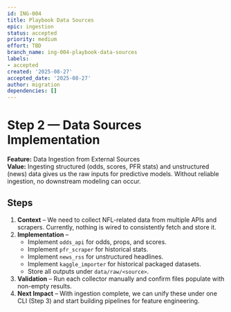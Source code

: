 ```yaml
---
id: ING-004
title: Playbook Data Sources
epic: ingestion
status: accepted
priority: medium
effort: TBD
branch_name: ing-004-playbook-data-sources
labels:
- accepted
created: '2025-08-27'
accepted_date: '2025-08-27'
author: migration
dependencies: []
---
```


# Step 2 — Data Sources Implementation

**Feature:** Data Ingestion from External Sources  
**Value:** Ingesting structured (odds, scores, PFR stats) and unstructured (news) data gives us the raw inputs for predictive models. Without reliable ingestion, no downstream modeling can occur.

## Steps
1. **Context** – We need to collect NFL-related data from multiple APIs and scrapers. Currently, nothing is wired to consistently fetch and store it.  
2. **Implementation** –  
   - Implement `odds_api` for odds, props, and scores.  
   - Implement `pfr_scraper` for historical stats.  
   - Implement `news_rss` for unstructured headlines.  
   - Implement `kaggle_importer` for historical packaged datasets.  
   - Store all outputs under `data/raw/<source>`.  
3. **Validation** – Run each collector manually and confirm files populate with non-empty results.  
4. **Next Impact** – With ingestion complete, we can unify these under one CLI (Step 3) and start building pipelines for feature engineering.
